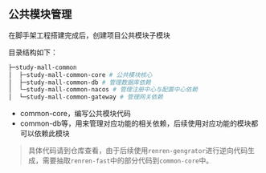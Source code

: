 



## 公共模块管理

在脚手架工程搭建完成后，创建项目公共模块子模块

目录结构如下：

```bash
├─study-mall-common
│  ├─study-mall-common-core # 公共模块核心
│  ├─study-mall-common-db # 管理数据库依赖
│  └─study-mall-common-nacos # 管理注册中心与配置中心依赖
│  └─study-mall-common-gateway # 管理网关依赖
```

- common-core，编写公共模块代码
- common-db等，用来管理对应功能的相关依赖，后续使用对应功能的模块都可以依赖此模块



> 具体代码请到仓库查看，由于后续使用`renren-gengrator`进行逆向代码生成，需要抽取`renren-fast`中的部分代码到`common-core`中。

